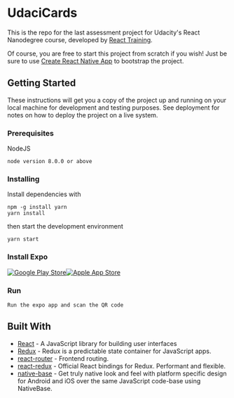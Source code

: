 # UdaciCards

This is the repo for the last assessment project for Udacity's React Nanodegree course, developed by [React Training](https://reacttraining.com).

Of course, you are free to start this project from scratch if you wish! Just be sure to use [Create React Native App](https://github.com/react-community/create-react-native-app) to bootstrap the project.

## Getting Started

These instructions will get you a copy of the project up and running on your local machine for development and testing purposes. See deployment for notes on how to deploy the project on a live system.

### Prerequisites

NodeJS

```
node version 8.0.0 or above
```

### Installing

Install dependencies with

```
npm -g install yarn
yarn install
```

then start the development environment

```
yarn start
```

### Install Expo

[![Google Play Store](https://d30j33t1r58ioz.cloudfront.net/static/download-google.png?18cefa5d466953366addb52c6d537ca6)](https://play.google.com/store/apps/details?id=host.exp.exponent&referrer=www)[![Apple App Store](https://d30j33t1r58ioz.cloudfront.net/static/download-apple.png?18cefa5d466953366addb52c6d537ca6)](https://itunes.apple.com/app/apple-store/id982107779?ct=www&mt=8)

### Run

```
Run the expo app and scan the QR code
```

## Built With

* [React](https://facebook.github.io/react/docs/hello-world.html) - A JavaScript library for building user interfaces
* [Redux](http://redux.js.org/) - Redux is a predictable state container for JavaScript apps.
* [react-router](https://github.com/ReactTraining/react-router) - Frontend routing.
* [react-redux](https://github.com/reactjs/react-redux) - Official React bindings for Redux. Performant and flexible.
* [native-base](https://nativebase.io/) - Get truly native look and feel with platform specific design for Android and iOS over the same JavaScript code-base using NativeBase.

